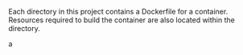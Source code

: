Each directory in this project contains a Dockerfile for a container.  Resources
required to build the container are also located within the directory.

a 

